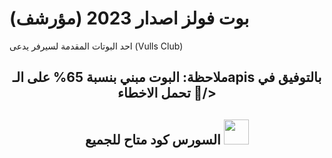 # بوت فولز اصدار 2023 (مؤرشف)
احد البوتات المقدمة لسيرفر يدعى (Vulls Club)

<h2 align="center">ملاحظة: البوت مبني بنسبة 65% على الـapis بالتوفيق في تحمل الاخطاء 🌹/></h2>
<h2 align="center">السورس كود متاح للجميع <img src="https://media.tenor.com/rxIicFKVtpkAAAAi/neco-arc.gif" width="40" height="40" /></h2>
